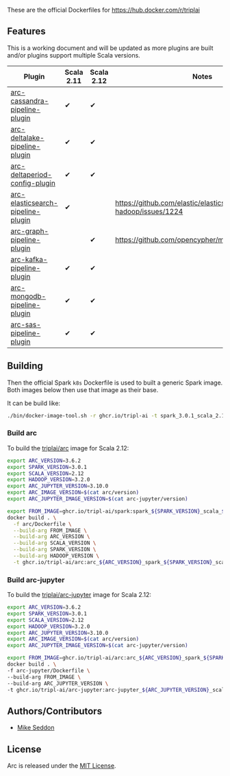 These are the official Dockerfiles for https://hub.docker.com/r/triplai

## Features

This is a working document and will be updated as more plugins are built and/or plugins support multiple Scala versions.

| Plugin                                                                                              | Scala 2.11          | Scala 2.12              | Notes                                                           |
|-----------------------------------------------------------------------------------------------------|---------------------|-------------------------|-----------------------------------------------------------------|
| [arc-cassandra-pipeline-plugin](https://github.com/tripl-ai/arc-cassandra-pipeline-plugin)          | ✔                   | ✔                       |                                                                 |
| [arc-deltalake-pipeline-plugin](https://github.com/tripl-ai/arc-deltalake-pipeline-plugin)          | ✔                   | ✔                       |                                                                 |
| [arc-deltaperiod-config-plugin](https://github.com/tripl-ai/arc-deltaperiod-config-plugin)          | ✔                   | ✔                       |                                                                 |
| [arc-elasticsearch-pipeline-plugin](https://github.com/tripl-ai/arc-elasticsearch-pipeline-plugin)  | ✔                   |                         | https://github.com/elastic/elasticsearch-hadoop/issues/1224     |
| [arc-graph-pipeline-plugin](https://github.com/tripl-ai/arc-graph-pipeline-plugin)                  |                     | ✔                       | https://github.com/opencypher/morpheus/issues/917               |
| [arc-kafka-pipeline-plugin](https://github.com/tripl-ai/arc-kafka-pipeline-plugin)                  | ✔                   | ✔                       |                                                                 |
| [arc-mongodb-pipeline-plugin](https://github.com/tripl-ai/arc-mongodb-pipeline-plugin)              | ✔                   | ✔                       |                                                                 |
| [arc-sas-pipeline-plugin](https://github.com/tripl-ai/arc-sas-pipeline-plugin)                      | ✔                   | ✔                       |                                                                 |

## Building

Then the official Spark `k8s` Dockerfile is used to built a generic Spark image. Both images below then use that image as their base.

It can be build like:

```bash
./bin/docker-image-tool.sh -r ghcr.io/tripl-ai -t spark_3.0.1_scala_2.12_hadoop_3.2.0 build
```

### Build arc

To build the [triplai/arc](https://hub.docker.com/r/triplai/arc) image for Scala 2.12:

```bash
export ARC_VERSION=3.6.2
export SPARK_VERSION=3.0.1
export SCALA_VERSION=2.12
export HADOOP_VERSION=3.2.0
export ARC_JUPYTER_VERSION=3.10.0
export ARC_IMAGE_VERSION=$(cat arc/version)
export ARC_JUPYTER_IMAGE_VERSION=$(cat arc-jupyter/version)

export FROM_IMAGE=ghcr.io/tripl-ai/spark:spark_${SPARK_VERSION}_scala_${SCALA_VERSION}_hadoop_${HADOOP_VERSION}
docker build . \
  -f arc/Dockerfile \
  --build-arg FROM_IMAGE \
  --build-arg ARC_VERSION \
  --build-arg SCALA_VERSION \
  --build-arg SPARK_VERSION \
  --build-arg HADOOP_VERSION \
  -t ghcr.io/tripl-ai/arc:arc_${ARC_VERSION}_spark_${SPARK_VERSION}_scala_${SCALA_VERSION}_hadoop_${HADOOP_VERSION}_${ARC_IMAGE_VERSION}
```
### Build arc-jupyter

To build the [triplai/arc-jupyter](https://hub.docker.com/r/triplai/arc-jupyter) image for Scala 2.12:

```bash
export ARC_VERSION=3.6.2
export SPARK_VERSION=3.0.1
export SCALA_VERSION=2.12
export HADOOP_VERSION=3.2.0
export ARC_JUPYTER_VERSION=3.10.0
export ARC_IMAGE_VERSION=$(cat arc/version)
export ARC_JUPYTER_IMAGE_VERSION=$(cat arc-jupyter/version)

export FROM_IMAGE=ghcr.io/tripl-ai/arc:arc_${ARC_VERSION}_spark_${SPARK_VERSION}_scala_${SCALA_VERSION}_hadoop_${HADOOP_VERSION}_${ARC_IMAGE_VERSION}
docker build . \
-f arc-jupyter/Dockerfile \
--build-arg FROM_IMAGE \
--build-arg ARC_JUPYTER_VERSION \
-t ghcr.io/tripl-ai/arc-jupyter:arc-jupyter_${ARC_JUPYTER_VERSION}_scala_${SCALA_VERSION}_hadoop_${HADOOP_VERSION}_${ARC_JUPYTER_IMAGE_VERSION}
```

## Authors/Contributors

- [Mike Seddon](https://github.com/seddonm1)

## License

Arc is released under the [MIT License](https://opensource.org/licenses/MIT).
